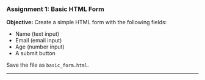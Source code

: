 ### **Assignment 1: Basic HTML Form**  
**Objective:** Create a simple HTML form with the following fields:  
- Name (text input)  
- Email (email input)  
- Age (number input)  
- A submit button  

Save the file as `basic_form.html`.  

---
